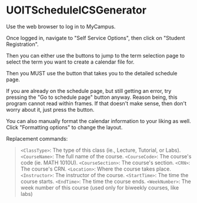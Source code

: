 # UOITScheduleICSGenerator
Use the web browser to log in to MyCampus.

Once logged in, navigate to "Self Service Options", then click on "Student Registration".

Then you can either use the buttons to jump to the term selection page to select the term you want to create a calendar file for.

Then you MUST use the button that takes you to the detailed schedule page.

If you are already on the schedule page, but still getting an error, try pressing the "Go to schedule page" button anyway.
Reason being, this program cannot read within frames. If that doesn't make sense, then don't worry about it, just press the button.

You can also manually format the calendar information to your liking as well.
Click "Formatting options" to change the layout.

Replacement commands:
> `<ClassType>`: The type of this class (ie., Lecture, Tutorial, or Labs).
> `<CourseName>`: The full name of the course.
> `<CourseCode>`: The course's code (ie. MATH 1010U).
> `<CourseSection>`: The course's section.
> `<CRN>`: The course's CRN.
> `<Location>`: Where the course takes place.
> `<Instructor>`: The instructor of the course.
> `<StartTime>`: The time the course starts.
> `<EndTime>`: The time the course ends.
> `<WeekNumber>`: The week number of this course (used only for biweekly courses, like labs)

